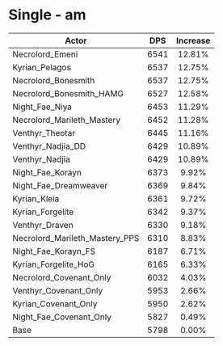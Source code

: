 # Single - am
| Actor | DPS | Increase |
|---|:---:|:---:|
|Necrolord_Emeni|6541|12.81%|
|Kyrian_Pelagos|6537|12.75%|
|Necrolord_Bonesmith|6537|12.75%|
|Necrolord_Bonesmith_HAMG|6527|12.58%|
|Night_Fae_Niya|6453|11.29%|
|Necrolord_Marileth_Mastery|6452|11.28%|
|Venthyr_Theotar|6445|11.16%|
|Venthyr_Nadjia_DD|6429|10.89%|
|Venthyr_Nadjia|6429|10.89%|
|Night_Fae_Korayn|6373|9.92%|
|Night_Fae_Dreamweaver|6369|9.84%|
|Kyrian_Kleia|6361|9.72%|
|Kyrian_Forgelite|6342|9.37%|
|Venthyr_Draven|6330|9.18%|
|Necrolord_Marileth_Mastery_PPS|6310|8.83%|
|Night_Fae_Korayn_FS|6187|6.71%|
|Kyrian_Forgelite_HoG|6165|6.33%|
|Necrolord_Covenant_Only|6032|4.03%|
|Venthyr_Covenant_Only|5953|2.66%|
|Kyrian_Covenant_Only|5950|2.62%|
|Night_Fae_Covenant_Only|5827|0.49%|
|Base|5798|0.00%|
